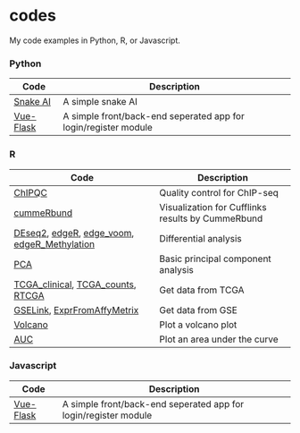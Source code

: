 # codes

My code examples in Python, R, or Javascript.

### Python

| Code | Description |
|---|---|
| [Snake AI](./Python/snake_ai) |  A simple snake AI  |
| [Vue-Flask](./Python/vue-flask) | A simple front/back-end seperated app for login/register module |

### R

| Code                                                         | Description                                       |
| ------------------------------------------------------------ | ------------------------------------------------- |
| [ChIPQC](./R/ChIPQC.R)                                       | Quality control for ChIP-seq                      |
| [cummeRbund](./R/cummeRbund.R)                               | Visualization for Cufflinks results by CummeRbund |
| [DEseq2](./R/DE_DEseq2.R), [edgeR](./R/DE_edgeR.R), [edge_voom](./R/DE_voom_edger_deseq.R), [edgeR_Methylation](./R/edge_R_with_methylation.R) | Differential analysis                             |
| [PCA](./R/PCA.R)                                             | Basic principal component analysis                |
| [TCGA_clinical](./R/TCGA_aggregate_clinical.R), [TCGA_counts](./R/TCGA_aggregate_counts.R), [RTCGA](./R/RTCGA.R) | Get data from TCGA                                |
| [GSELink](./R/getGSELink.R), [ExprFromAffyMetrix](./R/getExprFromAffyMetrix.R) | Get data from GSE                                 |
| [Volcano](./R/plotVolcano.R)                                 | Plot a volcano plot                               |
| [AUC](./R/rowAUCs.R)                                         | Plot an area under the curve                      |

### Javascript

| Code | Description |
| ---- | ----------- |
| [Vue-Flask](./Python/vue-flask) | A simple front/back-end seperated app for login/register module |

